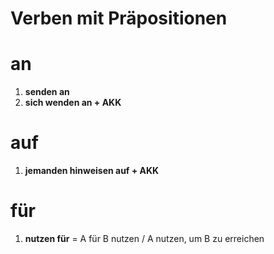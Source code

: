 # Verben mit Präpositionen

# an
1. **senden an**
2. **sich wenden an + AKK**

# auf
1. **jemanden hinweisen auf + AKK**

# für
1. **nutzen für** = A für B nutzen / A nutzen, um B zu erreichen
